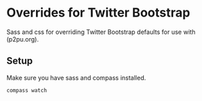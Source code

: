 # Overrides for Twitter Bootstrap
Sass and css for overriding Twitter Bootstrap defaults for use with (p2pu.org).

## Setup
Make sure you have sass and compass installed.

```
compass watch
````
